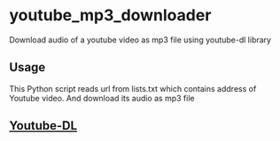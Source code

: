 # youtube_mp3_downloader
Download audio of a youtube video as mp3 file using youtube-dl library

## Usage
This Python script reads url from lists.txt which contains address of Youtube video.
And download its audio as mp3 file

## [Youtube-DL](https://rg3.github.io/youtube-dl/)
